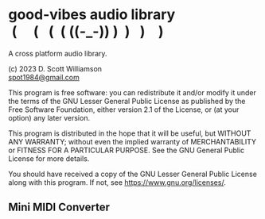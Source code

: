 # good-vibes audio library <br> &nbsp;(&nbsp;&nbsp;&nbsp;&nbsp;&nbsp;(&nbsp;&nbsp;&nbsp;(&nbsp;&nbsp;(&nbsp;((-_-))&nbsp;)&nbsp;&nbsp;)&nbsp;&nbsp;&nbsp;)&nbsp;&nbsp;&nbsp;&nbsp;) &nbsp;

A cross platform audio library.

(c) 2023 D. Scott Williamson <br>
spot1984@gmail.com

This program is free software: you can redistribute it and/or modify
it under the terms of the GNU Lesser General Public License as published by
the Free Software Foundation, either version 2.1 of the License, or
(at your option) any later version.

This program is distributed in the hope that it will be useful,
but WITHOUT ANY WARRANTY; without even the implied warranty of
MERCHANTABILITY or FITNESS FOR A PARTICULAR PURPOSE.  See the
GNU General Public License for more details.

You should have received a copy of the GNU Lesser General Public License
along with this program.  If not, see <https://www.gnu.org/licenses/>. 


## Mini MIDI Converter 

